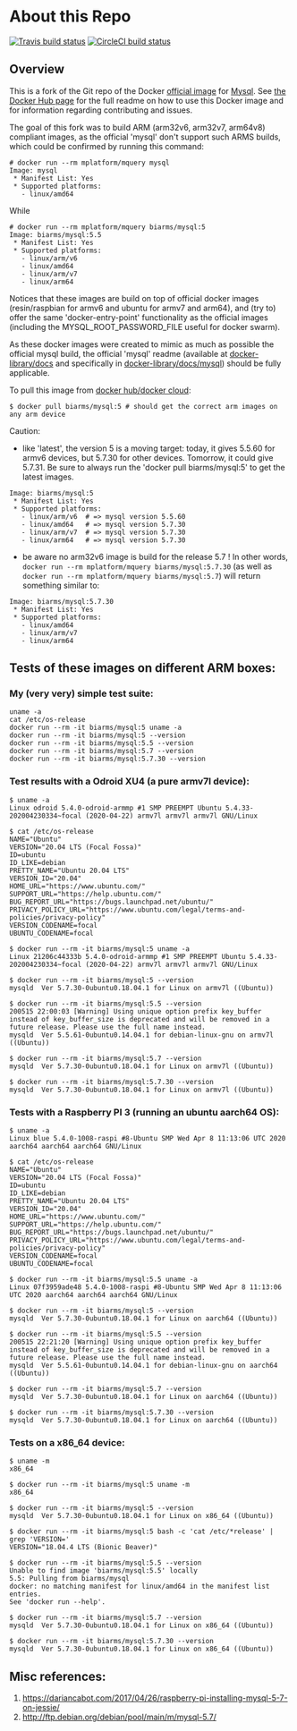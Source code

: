 # About this Repo

[![Travis build status](https://api.travis-ci.org/biarms/mysql.svg?branch=master)](https://travis-ci.org/biarms/mysql)
[![CircleCI build status](https://circleci.com/gh/biarms/mysql.svg?style=svg)](https://circleci.com/gh/biarms/mysql)

## Overview
This is a fork of the Git repo of the Docker [official image](https://docs.docker.com/docker-hub/official_repos/) for
[Mysql](https://registry.hub.docker.com/_/mysql/). See [the Docker Hub page](https://registry.hub.docker.com/_/mysql/)
for the full readme on how to use this Docker image and for information regarding contributing and issues.

The goal of this fork was to build ARM (arm32v6, arm32v7, arm64v8) compliant images, as the official 'mysql' don't support 
such ARMS builds, which could be confirmed by running this command:
```
# docker run --rm mplatform/mquery mysql
Image: mysql
 * Manifest List: Yes
 * Supported platforms:
   - linux/amd64
```
While
```
# docker run --rm mplatform/mquery biarms/mysql:5
Image: biarms/mysql:5.5
 * Manifest List: Yes
 * Supported platforms:
   - linux/arm/v6
   - linux/amd64
   - linux/arm/v7
   - linux/arm64
```

Notices that these images are build on top of official docker images (resin/raspbian for armv6 and ubuntu for armv7 and arm64), and (try to) offer the same 'docker-entry-point' functionality as the official images (including the MYSQL_ROOT_PASSWORD_FILE useful for docker swarm).

As these docker images were created to mimic as much as possible the official mysql build, the official 'mysql' readme (available at [docker-library/docs](https://github.com/docker-library/docs) and specifically in [docker-library/docs/mysql](https://github.com/docker-library/docs/tree/master/mysql)) should be fully applicable.

To pull this image from [docker hub/docker cloud](https://hub.docker.com/r/biarms/mysql/):
```
$ docker pull biarms/mysql:5 # should get the correct arm images on any arm device
```

Caution: 
- like 'latest', the version 5 is a moving target: today, it gives 5.5.60 for armv6 devices, but 5.7.30 for other devices. Tomorrow, it could give 5.7.31.
Be sure to always run the 'docker pull biarms/mysql:5' to get the latest images.
```
Image: biarms/mysql:5
 * Manifest List: Yes
 * Supported platforms:
   - linux/arm/v6  # => mysql version 5.5.60
   - linux/amd64   # => mysql version 5.7.30
   - linux/arm/v7  # => mysql version 5.7.30
   - linux/arm64   # => mysql version 5.7.30
```
- be aware no arm32v6 image is build for the release 5.7 ! In other words, `docker run --rm mplatform/mquery biarms/mysql:5.7.30` (as well as `docker run --rm mplatform/mquery biarms/mysql:5.7`) will return something similar to:
``` 
Image: biarms/mysql:5.7.30
 * Manifest List: Yes
 * Supported platforms:
   - linux/amd64
   - linux/arm/v7
   - linux/arm64
```

## Tests of these images on different ARM boxes:

### My (very very) simple test suite:
```
uname -a
cat /etc/os-release
docker run --rm -it biarms/mysql:5 uname -a
docker run --rm -it biarms/mysql:5 --version
docker run --rm -it biarms/mysql:5.5 --version
docker run --rm -it biarms/mysql:5.7 --version
docker run --rm -it biarms/mysql:5.7.30 --version
```
### Test results with a Odroid XU4 (a pure armv7l device):
```
$ uname -a
Linux odroid 5.4.0-odroid-armmp #1 SMP PREEMPT Ubuntu 5.4.33-202004230334~focal (2020-04-22) armv7l armv7l armv7l GNU/Linux

$ cat /etc/os-release
NAME="Ubuntu"
VERSION="20.04 LTS (Focal Fossa)"
ID=ubuntu
ID_LIKE=debian
PRETTY_NAME="Ubuntu 20.04 LTS"
VERSION_ID="20.04"
HOME_URL="https://www.ubuntu.com/"
SUPPORT_URL="https://help.ubuntu.com/"
BUG_REPORT_URL="https://bugs.launchpad.net/ubuntu/"
PRIVACY_POLICY_URL="https://www.ubuntu.com/legal/terms-and-policies/privacy-policy"
VERSION_CODENAME=focal
UBUNTU_CODENAME=focal

$ docker run --rm -it biarms/mysql:5 uname -a
Linux 21206c44333b 5.4.0-odroid-armmp #1 SMP PREEMPT Ubuntu 5.4.33-202004230334~focal (2020-04-22) armv7l armv7l armv7l GNU/Linux

$ docker run --rm -it biarms/mysql:5 --version
mysqld  Ver 5.7.30-0ubuntu0.18.04.1 for Linux on armv7l ((Ubuntu))

$ docker run --rm -it biarms/mysql:5.5 --version
200515 22:00:03 [Warning] Using unique option prefix key_buffer instead of key_buffer_size is deprecated and will be removed in a future release. Please use the full name instead.
mysqld  Ver 5.5.61-0ubuntu0.14.04.1 for debian-linux-gnu on armv7l ((Ubuntu))

$ docker run --rm -it biarms/mysql:5.7 --version
mysqld  Ver 5.7.30-0ubuntu0.18.04.1 for Linux on armv7l ((Ubuntu))

$ docker run --rm -it biarms/mysql:5.7.30 --version
mysqld  Ver 5.7.30-0ubuntu0.18.04.1 for Linux on armv7l ((Ubuntu))
```

### Tests with a Raspberry PI 3 (running an ubuntu aarch64 OS):
```
$ uname -a
Linux blue 5.4.0-1008-raspi #8-Ubuntu SMP Wed Apr 8 11:13:06 UTC 2020 aarch64 aarch64 aarch64 GNU/Linux

$ cat /etc/os-release
NAME="Ubuntu"
VERSION="20.04 LTS (Focal Fossa)"
ID=ubuntu
ID_LIKE=debian
PRETTY_NAME="Ubuntu 20.04 LTS"
VERSION_ID="20.04"
HOME_URL="https://www.ubuntu.com/"
SUPPORT_URL="https://help.ubuntu.com/"
BUG_REPORT_URL="https://bugs.launchpad.net/ubuntu/"
PRIVACY_POLICY_URL="https://www.ubuntu.com/legal/terms-and-policies/privacy-policy"
VERSION_CODENAME=focal
UBUNTU_CODENAME=focal

$ docker run --rm -it biarms/mysql:5.5 uname -a
Linux 07f3959ade48 5.4.0-1008-raspi #8-Ubuntu SMP Wed Apr 8 11:13:06 UTC 2020 aarch64 aarch64 aarch64 GNU/Linux

$ docker run --rm -it biarms/mysql:5 --version
mysqld  Ver 5.7.30-0ubuntu0.18.04.1 for Linux on aarch64 ((Ubuntu))

$ docker run --rm -it biarms/mysql:5.5 --version
200515 22:21:20 [Warning] Using unique option prefix key_buffer instead of key_buffer_size is deprecated and will be removed in a future release. Please use the full name instead.
mysqld  Ver 5.5.61-0ubuntu0.14.04.1 for debian-linux-gnu on aarch64 ((Ubuntu))

$ docker run --rm -it biarms/mysql:5.7 --version
mysqld  Ver 5.7.30-0ubuntu0.18.04.1 for Linux on aarch64 ((Ubuntu))

$ docker run --rm -it biarms/mysql:5.7.30 --version
mysqld  Ver 5.7.30-0ubuntu0.18.04.1 for Linux on aarch64 ((Ubuntu))
```

### Tests on a x86_64 device:
```
$ uname -m
x86_64

$ docker run --rm -it biarms/mysql:5 uname -m
x86_64

$ docker run --rm -it biarms/mysql:5 --version
mysqld  Ver 5.7.30-0ubuntu0.18.04.1 for Linux on x86_64 ((Ubuntu))

$ docker run --rm -it biarms/mysql:5 bash -c 'cat /etc/*release' | grep 'VERSION='
VERSION="18.04.4 LTS (Bionic Beaver)"

$ docker run --rm -it biarms/mysql:5.5 --version
Unable to find image 'biarms/mysql:5.5' locally
5.5: Pulling from biarms/mysql
docker: no matching manifest for linux/amd64 in the manifest list entries.
See 'docker run --help'.

$ docker run --rm -it biarms/mysql:5.7 --version
mysqld  Ver 5.7.30-0ubuntu0.18.04.1 for Linux on x86_64 ((Ubuntu))

$ docker run --rm -it biarms/mysql:5.7.30 --version
mysqld  Ver 5.7.30-0ubuntu0.18.04.1 for Linux on x86_64 ((Ubuntu))
```

## Misc references:
1. https://dariancabot.com/2017/04/26/raspberry-pi-installing-mysql-5-7-on-jessie/
1. http://ftp.debian.org/debian/pool/main/m/mysql-5.7/